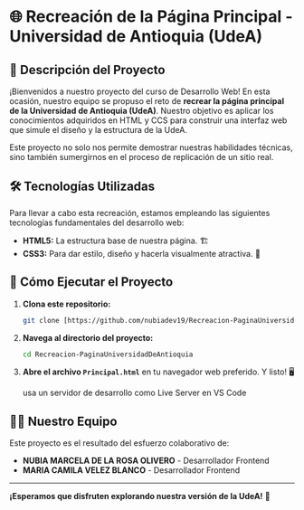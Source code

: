 # 🌐 Recreación de la Página Principal - Universidad de Antioquia (UdeA)

## 🚀 Descripción del Proyecto

¡Bienvenidos a nuestro proyecto del curso de Desarrollo Web! En esta ocasión, nuestro equipo se propuso el reto de **recrear la página principal de la Universidad de Antioquia (UdeA)**. Nuestro objetivo es aplicar los conocimientos adquiridos en HTML y CCS para construir una interfaz web que simule el diseño y la estructura de la UdeA.

Este proyecto no solo nos permite demostrar nuestras habilidades técnicas, sino también sumergirnos en el proceso de replicación de un sitio real.


## 🛠️ Tecnologías Utilizadas

Para llevar a cabo esta recreación, estamos empleando las siguientes tecnologías fundamentales del desarrollo web:

* **HTML5:** La estructura base de nuestra página. 🏗️
* **CSS3:** Para dar estilo, diseño y hacerla visualmente atractiva. 💅
 
## 🚀 Cómo Ejecutar el Proyecto

1.  **Clona este repositorio:**
    ```bash
    git clone [https://github.com/nubiadev19/Recreacion-PaginaUniversidadDeAntioquia/new/main?filename=README.md)
    ```
2.  **Navega al directorio del proyecto:**
    ```bash
    cd Recreacion-PaginaUniversidadDeAntioquia
    ```
3.  **Abre el archivo `Principal.html`** en tu navegador web preferido. Y listo! 🖥️

    usa un servidor de desarrollo como Live Server en VS Code

## 🧑‍💻 Nuestro Equipo

Este proyecto es el resultado del esfuerzo colaborativo de:

* **NUBIA MARCELA DE LA ROSA OLIVERO** - Desarrollador Frontend
* **MARIA CAMILA VELEZ BLANCO** - Desarrollador Frontend



---

**¡Esperamos que disfruten explorando nuestra versión de la UdeA!** 🎉
